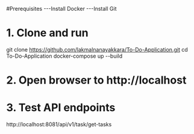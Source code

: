#Prerequisites
---Install Docker
---Install Git

# 1. Clone and run
git clone https://github.com/lakmalnanayakkara/To-Do-Application.git
cd To-Do-Application
docker-compose up --build

# 2. Open browser to http://localhost

# 3. Test API endpoints
http://localhost:8081/api/v1/task/get-tasks
